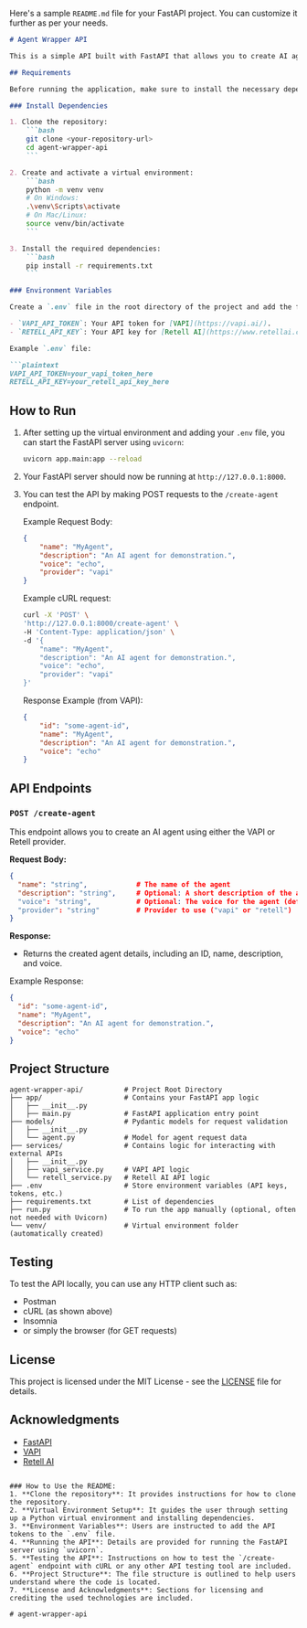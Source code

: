 Here's a sample `README.md` file for your FastAPI project. You can customize it further as per your needs.

```markdown
# Agent Wrapper API

This is a simple API built with FastAPI that allows you to create AI agents using two different providers: [VAPI](https://vapi.ai/) and [Retell AI](https://www.retellai.com/). The API accepts agent configuration data and routes the requests to the respective provider.

## Requirements

Before running the application, make sure to install the necessary dependencies. The project uses Python 3.8+.

### Install Dependencies

1. Clone the repository:
    ```bash
    git clone <your-repository-url>
    cd agent-wrapper-api
    ```

2. Create and activate a virtual environment:
    ```bash
    python -m venv venv
    # On Windows:
    .\venv\Scripts\activate
    # On Mac/Linux:
    source venv/bin/activate
    ```

3. Install the required dependencies:
    ```bash
    pip install -r requirements.txt
    ```

### Environment Variables

Create a `.env` file in the root directory of the project and add the following keys:

- `VAPI_API_TOKEN`: Your API token for [VAPI](https://vapi.ai/).
- `RETELL_API_KEY`: Your API key for [Retell AI](https://www.retellai.com/).

Example `.env` file:

```plaintext
VAPI_API_TOKEN=your_vapi_token_here
RETELL_API_KEY=your_retell_api_key_here
```

## How to Run

1. After setting up the virtual environment and adding your `.env` file, you can start the FastAPI server using `uvicorn`:

    ```bash
    uvicorn app.main:app --reload
    ```

2. Your FastAPI server should now be running at `http://127.0.0.1:8000`.

3. You can test the API by making POST requests to the `/create-agent` endpoint.

    Example Request Body:
    ```json
    {
        "name": "MyAgent",
        "description": "An AI agent for demonstration.",
        "voice": "echo",
        "provider": "vapi"
    }
    ```

    Example cURL request:
    ```bash
    curl -X 'POST' \
    'http://127.0.0.1:8000/create-agent' \
    -H 'Content-Type: application/json' \
    -d '{
        "name": "MyAgent",
        "description": "An AI agent for demonstration.",
        "voice": "echo",
        "provider": "vapi"
    }'
    ```

    Response Example (from VAPI):
    ```json
    {
        "id": "some-agent-id",
        "name": "MyAgent",
        "description": "An AI agent for demonstration.",
        "voice": "echo"
    }
    ```

## API Endpoints

### `POST /create-agent`

This endpoint allows you to create an AI agent using either the VAPI or Retell provider.

**Request Body:**

```json
{
  "name": "string",            # The name of the agent
  "description": "string",     # Optional: A short description of the agent
  "voice": "string",           # Optional: The voice for the agent (default: "echo")
  "provider": "string"         # Provider to use ("vapi" or "retell")
}
```

**Response:**

- Returns the created agent details, including an ID, name, description, and voice.

Example Response:
```json
{
  "id": "some-agent-id",
  "name": "MyAgent",
  "description": "An AI agent for demonstration.",
  "voice": "echo"
}
```

## Project Structure

```
agent-wrapper-api/          # Project Root Directory
├── app/                    # Contains your FastAPI app logic
│   ├── __init__.py
│   ├── main.py             # FastAPI application entry point
├── models/                 # Pydantic models for request validation
│   ├── __init__.py
│   └── agent.py            # Model for agent request data
├── services/               # Contains logic for interacting with external APIs
│   ├── __init__.py
│   ├── vapi_service.py     # VAPI API logic
│   └── retell_service.py   # Retell AI API logic
├── .env                    # Store environment variables (API keys, tokens, etc.)
├── requirements.txt        # List of dependencies
├── run.py                  # To run the app manually (optional, often not needed with Uvicorn)
└── venv/                   # Virtual environment folder (automatically created)
```

## Testing

To test the API locally, you can use any HTTP client such as:

- Postman
- cURL (as shown above)
- Insomnia
- or simply the browser (for GET requests)

## License

This project is licensed under the MIT License - see the [LICENSE](LICENSE) file for details.

## Acknowledgments

- [FastAPI](https://fastapi.tiangolo.com/)
- [VAPI](https://vapi.ai/)
- [Retell AI](https://www.retellai.com/)
```

### How to Use the README:
1. **Clone the repository**: It provides instructions for how to clone the repository.
2. **Virtual Environment Setup**: It guides the user through setting up a Python virtual environment and installing dependencies.
3. **Environment Variables**: Users are instructed to add the API tokens to the `.env` file.
4. **Running the API**: Details are provided for running the FastAPI server using `uvicorn`.
5. **Testing the API**: Instructions on how to test the `/create-agent` endpoint with cURL or any other API testing tool are included.
6. **Project Structure**: The file structure is outlined to help users understand where the code is located.
7. **License and Acknowledgments**: Sections for licensing and crediting the used technologies are included.

#   a g e n t - w r a p p e r - a p i  
 
